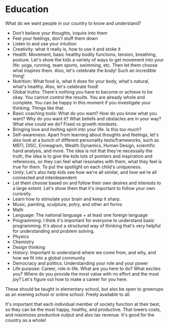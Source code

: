 # Education

What do we want people in our country to know and understand?

* Don't believe your thoughts, inquire into them
* Feel your feelings, don't stuff them down
* Listen to and use your intuition
* Creativity: what it really is, how to use it and stoke it
* Health: Movement, basic healthy bodily functions, tension, breathing, posture. Let's show the kids a variety of ways to get movement into your life: yoga, running, team sports, swimming, etc. Then let them choose what inspires them. Also, let's celebrate the body! Such an incredible thing!
* Nutrition: What food is, what it does for your body, what's natural, what's healthy. Also, let's celebrate food!
* Global truths: There's nothing you have to become or achieve to be okay. You cannot control the results. You are already whole and complete. You can be happy in this moment if you investigate your thinking. Things like that.
* Basic coaching tools: What do you want? How do you know what you want? Why do you want it? What beliefs and obstacles are in your way? What else could we do? Fixed vs growth mindsets.
* Bringing love and Inviting spirit into your life. Is this too much?
* Self-awareness. Apart from learning about thoughts and feelings, let's also look at a bunch of different personality tests/frameworks, such as MBTI, DISC, Enneagram, Wealth Dynamics, Human Design, scientific hand analysis, and more. The idea is not that they're necessaily the truth, the idea is to give the kids lots of pointers and inspiration and references, so they can feel what resonates with them, what they feel is true for them. To put the spotlight on each child's uniqueness.
* Unity: Let's also help kids see how we're all similar, and how we're all connected and interdependent
* Let them choose based on and follow their own desires and interests to a large extent. Let's show them that it's important to follow your own curiosity.
* Learn how to stimulate your brain and keep it sharp.
* Music, painting, sculpture, potry, and other art forms
* Math
* Language: The national language + at least one foreign language
* Programming: I think it's important for everyone to understand basic programming. It's about a structured way of thinking that's very helpful for understanding and problem solving.
* Physics
* Chemistry
* Design thinking
* History: Important to understand where we come from, and why, and how we fit into a global community
* Democracy and politics: Understanding your role and your power
* Life purpose: Career, role in life. What are you here to do? What excites you? Where do you provide the most value with no effort and the most joy? Let's figure out how to make a career for you here.

These should be taught in elementary school, but also be open to grownups as an evening school or online school. Freely available to all.

It's important that each individual member of society function at their best, so they can be the most happy, healthy, and productive. That lowers costs, and maximizes productive output and also tax revenue. It's good for the country as a whole!


